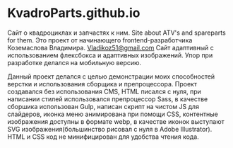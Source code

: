 # KvadroParts.github.io
Сайт о квадроциклах и запчастях к ним. Site about ATV's and spareparts for them.
Это проект от начинающего frontend-разработчика Коземаслова Владимира. Vladikoz51@gmail.com
Сайт адаптивный с использованием флексбокса и адаптивных изображений. Упор при разработке делался на мобильную версию.

Данный проект делался с целью демонстрации моих способностей верстки и использования сборщика и препроцессора. Проект создавался без использования CMS, HTML писался с нуля, при написании стилей использовался препроцессор Sass, в качестве сборшика использован Gulp, написан скрипт на чистом JS для слайдеров, иконка меню анимирована при помощи CSS, контентные изображения доступны в формате webp, в качестве иконок выступают SVG изображения(большинство рисовал с нуля в Adobe Illustrator). HTML и CSS код не минифицирован для удобства чтения кода.



